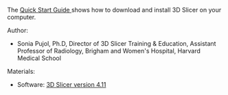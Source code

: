 The  <a href="https://spujol.github.io/3DSlicerQuickStartGuide/Slicer5_QuickStartGuide_SoniaPujol.pdf" target="_blank"> Quick Start Guide </a>  shows how to download and install 3D Slicer on your computer.


Author:
* Sonia Pujol, Ph.D, Director of 3D Slicer Training & Education, Assistant Professor of Radiology, Brigham and Women's Hospital, Harvard Medical School

Materials:
* Software: [3D Slicer version 4.11](https://download.slicer.org/)

